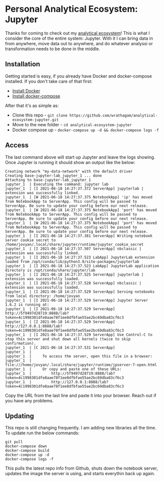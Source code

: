 # Personal Analytical Ecosystem: Jupyter

Thanks for coming to check out my [analytical ecosystem](https://calebmkeller.com/building-a-personal-analytical-ecosystem/)! This is what I consider the core of the entire system: Jupyter. With it I can bring data in from anywhere, move data out to anywhere, and do whatever analyssi or transformation needs to be done in the middle.

## Installation

Getting started is easy, if you already have Docker and docker-compose installed. If you don't take care of that first:

 - [Install Docker](https://docs.docker.com/get-docker/)
 - [Install docker-compose](https://docs.docker.com/compose/install/)

After that it's as simple as:

 - Clone this repo - `git clone https://github.com/wrathagom/analytical-ecosystem-jupyter.git`
 - Move to the new folder - `cd analytical-ecosystem-jupyter`
 - Docker compose up - `docker-compose up -d && docker-compose logs -f`

## Access

The last command above will start up Jupyter and leave the logs showing. Once Jupyter is running it should show an output like the below:

```
Creating network "my-data-network" with the default driver
Creating base-jupyter-lab_jupyter_1 ... done
Attaching to base-jupyter-lab_jupyter_1
jupyter_1  | Executing the command: jupyter lab
jupyter_1  | [I 2021-06-18 14:27:37.372 ServerApp] jupyterlab | extension was successfully linked.
jupyter_1  | [W 2021-06-18 14:27:37.375 NotebookApp] 'ip' has moved from NotebookApp to ServerApp. This config will be passed to ServerApp. Be sure to update your config before our next release.
jupyter_1  | [W 2021-06-18 14:27:37.375 NotebookApp] 'port' has moved from NotebookApp to ServerApp. This config will be passed to ServerApp. Be sure to update your config before our next release.
jupyter_1  | [W 2021-06-18 14:27:37.375 NotebookApp] 'port' has moved from NotebookApp to ServerApp. This config will be passed to ServerApp. Be sure to update your config before our next release.
jupyter_1  | [I 2021-06-18 14:27:37.381 ServerApp] Writing notebook server cookie secret to /home/jovyan/.local/share/jupyter/runtime/jupyter_cookie_secret
jupyter_1  | [I 2021-06-18 14:27:37.507 ServerApp] nbclassic | extension was successfully linked.
jupyter_1  | [I 2021-06-18 14:27:37.523 LabApp] JupyterLab extension loaded from /opt/conda/lib/python3.9/site-packages/jupyterlab
jupyter_1  | [I 2021-06-18 14:27:37.523 LabApp] JupyterLab application directory is /opt/conda/share/jupyter/lab
jupyter_1  | [I 2021-06-18 14:27:37.525 ServerApp] jupyterlab | extension was successfully loaded.
jupyter_1  | [I 2021-06-18 14:27:37.528 ServerApp] nbclassic | extension was successfully loaded.
jupyter_1  | [I 2021-06-18 14:27:37.529 ServerApp] Serving notebooks from local directory: /home/jovyan
jupyter_1  | [I 2021-06-18 14:27:37.529 ServerApp] Jupyter Server 1.6.2 is running at:
jupyter_1  | [I 2021-06-18 14:27:37.529 ServerApp] http://5f9497d28719:8888/lab?token=4c1998301dfe8aae78f1ee8dfbfae55ae2bc69dba83cf6c3
jupyter_1  | [I 2021-06-18 14:27:37.529 ServerApp]     http://127.0.0.1:8888/lab?token=4c1998301dfe8aae78f1ee8dfbfae55ae2bc69dba83cf6c3
jupyter_1  | [I 2021-06-18 14:27:37.529 ServerApp] Use Control-C to stop this server and shut down all kernels (twice to skip confirmation).
jupyter_1  | [C 2021-06-18 14:27:37.531 ServerApp]
jupyter_1  |
jupyter_1  |     To access the server, open this file in a browser:
jupyter_1  |         file:///home/jovyan/.local/share/jupyter/runtime/jpserver-7-open.html
jupyter_1  |     Or copy and paste one of these URLs:
jupyter_1  |         http://5f9497d28719:8888/lab?token=4c1998301dfe8aae78f1ee8dfbfae55ae2bc69dba83cf6c3
jupyter_1  |         http://127.0.0.1:8888/lab?token=4c1998301dfe8aae78f1ee8dfbfae55ae2bc69dba83cf6c3
```

Copy the URL from the last line and paste it into your browser. Reach out if you have any problems.

## Updating

This repo is still changing frequently. I am adding new libraries all the time. To update run the below commands:

```
git pull
docker-compose down
docker-compose build
docker-compose up -d
docker-compose logs -f
```

This pulls the latest repo info from Github, shuts down the notebook server, updates the image the server is using, and starts everythin back up again.
